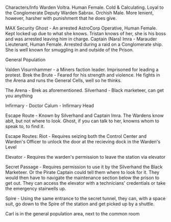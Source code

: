 Characters/Info
Warden Voltra. Human Female. Cold & Calculating. Loyal to the Conglomerate
Deputy Warden Sabrax. Orchish Male. More lenient, however, harsher with punishment that he does give.

MAX Security
Ghost - An arrested AstroCorp Operative, Human Female. Kept locked up due to what she knows. Tristan knows of her, she is his boss and was arrested leaving him in charge.
Captain (Nara) Imra - Marauder Lieutenant, Human Female. Arrested during a raid on a Conglomerate ship. She is well known for smuggling in and outside of the Prison. 

General Population

Valden Visurnhammer - a Miners faction leader. Imprisoned for leading a protest.
Brek the Brute - Feared for his strength and violence. He fights in the Arena and runs the General Cells, well so he thinks.

The Arena - 
Brek as aforementioned.
Silverhand - Black marketeer, can get you anything

Infirmary - 
Doctor Calum - Infirmary Head

Escape Route - 
Known by Silverhand and Captain Imra.
The Wardens know abit, but not where to look.
Ghost, if you can talk to her, knowns whom to speak to, to find it.

Escape Routes:
Riot -
Requires seizing both the Control Center and Warden's Officer to unlock the door at the recieving dock in the Warden's Level

Elevator - 
Requires the warden's permission to leave the station via elevator

Secret Passage - 
Requires permission to use it by the Silverhand the Black Marketeer. Or the Pirate Captain could tell them where to look for it. They would then have to navigate the maintenance section below the prison to get out. They can access the elevator with a technicians' credentials or take the emergency stairwells up.


Spire - Using the same entrance to the secret tunnel, they can, with a space suit, go down to the Spire of the station and get picked up by a shuttle.

Carl is in the general population area, next to the common room